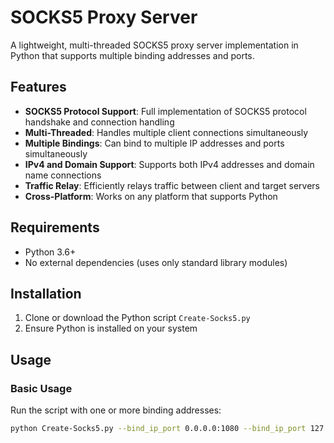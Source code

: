 # SOCKS5 Proxy Server

A lightweight, multi-threaded SOCKS5 proxy server implementation in Python that supports multiple binding addresses and ports.

## Features

- **SOCKS5 Protocol Support**: Full implementation of SOCKS5 protocol handshake and connection handling
- **Multi-Threaded**: Handles multiple client connections simultaneously
- **Multiple Bindings**: Can bind to multiple IP addresses and ports simultaneously
- **IPv4 and Domain Support**: Supports both IPv4 addresses and domain name connections
- **Traffic Relay**: Efficiently relays traffic between client and target servers
- **Cross-Platform**: Works on any platform that supports Python

## Requirements

- Python 3.6+
- No external dependencies (uses only standard library modules)

## Installation

1. Clone or download the Python script `Create-Socks5.py`
2. Ensure Python is installed on your system

## Usage

### Basic Usage

Run the script with one or more binding addresses:

```bash
python Create-Socks5.py --bind_ip_port 0.0.0.0:1080 --bind_ip_port 127.0.0.1:1081
